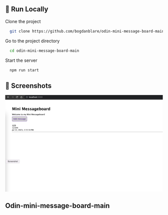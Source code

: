 ## 🚀 Run Locally

Clone the project

```bash
  git clone https://github.com/bogdanblare/odin-mini-message-board-main.git
```

Go to the project directory

```bash
  cd odin-mini-message-board-main
```

Start the server

```bash
  npm run start
```

## 📸 Screenshots

![App Screenshot](https://raw.githubusercontent.com/bogdanblare/odin-mini-message-board-main/main/Screenshot.png)

## Odin-mini-message-board-main
